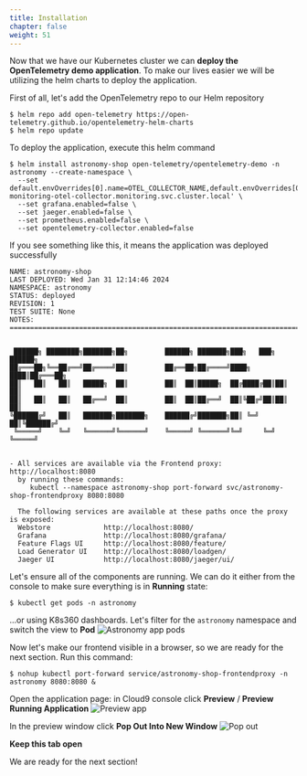 ```yaml
---
title: Installation
chapter: false
weight: 51
---
```


Now that we have our Kubernetes cluster we can **deploy the OpenTelemetry demo application**.
To make our lives easier we will be utilizing the helm charts to deploy the application.

First of all, let's add the OpenTelemetry repo to our Helm repository

```shell
$ helm repo add open-telemetry https://open-telemetry.github.io/opentelemetry-helm-charts
$ helm repo update

```

To deploy the application, execute this helm command

```shell
$ helm install astronomy-shop open-telemetry/opentelemetry-demo -n astronomy --create-namespace \
  --set default.envOverrides[0].name=OTEL_COLLECTOR_NAME,default.envOverrides[0].value='logzio-monitoring-otel-collector.monitoring.svc.cluster.local' \
  --set grafana.enabled=false \
  --set jaeger.enabled=false \
  --set prometheus.enabled=false \
  --set opentelemetry-collector.enabled=false

```

If you see something like this, it means the application was deployed successfully

```
NAME: astronomy-shop
LAST DEPLOYED: Wed Jan 31 12:14:46 2024
NAMESPACE: astronomy
STATUS: deployed
REVISION: 1
TEST SUITE: None
NOTES:
=======================================================================================


 ██████╗ ████████╗███████╗██╗         ██████╗ ███████╗███╗   ███╗ ██████╗
██╔═══██╗╚══██╔══╝██╔════╝██║         ██╔══██╗██╔════╝████╗ ████║██╔═══██╗
██║   ██║   ██║   █████╗  ██║         ██║  ██║█████╗  ██╔████╔██║██║   ██║
██║   ██║   ██║   ██╔══╝  ██║         ██║  ██║██╔══╝  ██║╚██╔╝██║██║   ██║
╚██████╔╝   ██║   ███████╗███████╗    ██████╔╝███████╗██║ ╚═╝ ██║╚██████╔╝
 ╚═════╝    ╚═╝   ╚══════╝╚══════╝    ╚═════╝ ╚══════╝╚═╝     ╚═╝ ╚═════╝


- All services are available via the Frontend proxy: http://localhost:8080
  by running these commands:
     kubectl --namespace astronomy-shop port-forward svc/astronomy-shop-frontendproxy 8080:8080

  The following services are available at these paths once the proxy is exposed:
  Webstore             http://localhost:8080/
  Grafana              http://localhost:8080/grafana/
  Feature Flags UI     http://localhost:8080/feature/
  Load Generator UI    http://localhost:8080/loadgen/
  Jaeger UI            http://localhost:8080/jaeger/ui/
```

Let's ensure all of the components are running. We can do it either from the console to make sure everything is in **Running** state:
```shell
$ kubectl get pods -n astronomy

```

...or using K8s360 dashboards. Let's filter for the `astronomy` namespace and switch the view to **Pod**
![Astronomy app pods](/images/application/logzio-k8s360-pods.png)

Now let's make our frontend visible in a browser, so we are ready for the next section. Run this command:

```shell
$ nohup kubectl port-forward service/astronomy-shop-frontendproxy -n astronomy 8080:8080 &

```

Open the application page: in Cloud9 console click **Preview** / **Preview Running Application**
![Preview app](/images/application/cloud9-preview.png)

In the preview window click **Pop Out Into New Window**
![Pop out](/images/application/cloud9-pop-out.png)

**Keep this tab open**

We are ready for the next section!